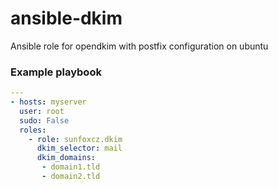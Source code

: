# ansible-dkim
Ansible role for opendkim with postfix configuration on ubuntu

### Example playbook
```yaml
---
- hosts: myserver
  user: root
  sudo: False
  roles:
    - role: sunfoxcz.dkim
      dkim_selector: mail
      dkim_domains:
       - domain1.tld
       - domain2.tld
```

